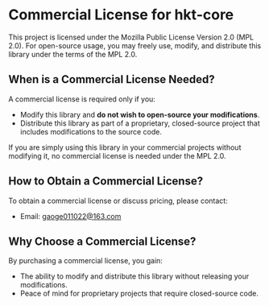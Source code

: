 # Commercial License for hkt-core

This project is licensed under the Mozilla Public License Version 2.0 (MPL 2.0). For open-source usage, you may freely use, modify, and distribute this library under the terms of the MPL 2.0.

## When is a Commercial License Needed?

A commercial license is required only if you:

- Modify this library and **do not wish to open-source your modifications**.
- Distribute this library as part of a proprietary, closed-source project that includes modifications to the source code.

If you are simply using this library in your commercial projects without modifying it, no commercial license is needed under the MPL 2.0.

## How to Obtain a Commercial License?

To obtain a commercial license or discuss pricing, please contact:

- Email: gaoge011022@163.com

## Why Choose a Commercial License?

By purchasing a commercial license, you gain:

- The ability to modify and distribute this library without releasing your modifications.
- Peace of mind for proprietary projects that require closed-source code.
